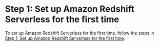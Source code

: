 # Step 1: Set up Amazon Redshift Serverless for the first time<a name="serverless-console-getting-started-own-data"></a>

To set up Amazon Redshift Serverless for the first time, follow the steps in [Step 1: Set up Amazon Redshift Serverless for the first time](serverless-console-getting-started-sample-data.md)\.